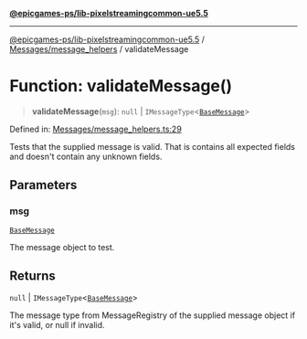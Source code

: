 [**@epicgames-ps/lib-pixelstreamingcommon-ue5.5**](../../../README.md)

***

[@epicgames-ps/lib-pixelstreamingcommon-ue5.5](../../../README.md) / [Messages/message\_helpers](../README.md) / validateMessage

# Function: validateMessage()

> **validateMessage**(`msg`): `null` \| `IMessageType`\<[`BaseMessage`](../../base_message/interfaces/BaseMessage.md)\>

Defined in: [Messages/message\_helpers.ts:29](https://github.com/mcottontensor/PixelStreamingInfrastructure/blob/f434cbb2ad489c1de1996ef67307d8cab33a6e8a/Common/src/Messages/message_helpers.ts#L29)

Tests that the supplied message is valid. That is contains all expected fields and
doesn't contain any unknown fields.

## Parameters

### msg

[`BaseMessage`](../../base_message/interfaces/BaseMessage.md)

The message object to test.

## Returns

`null` \| `IMessageType`\<[`BaseMessage`](../../base_message/interfaces/BaseMessage.md)\>

The message type from MessageRegistry of the supplied message object if it's valid, or null if invalid.
